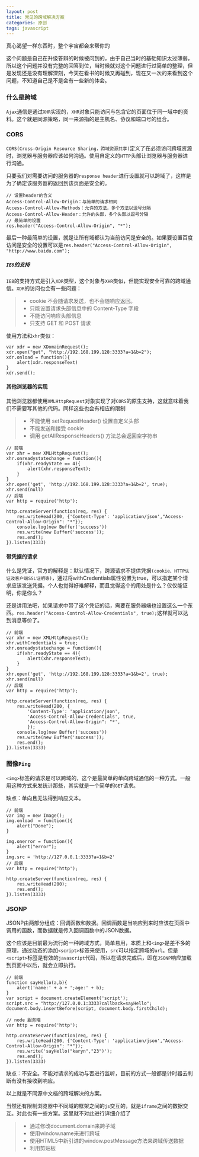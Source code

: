 ```yaml
---
layout: post
title: 常见的跨域解决方案
categories: 原创
tags: javascript
---
```


真心渴望一样东西时，整个宇宙都会来帮你的

<!--more-->

这个问题是自己在升级答辩的时候被问到的，由于自己当时的基础知识太过薄弱，所以这个问题并没有完整的回答到位，当时候就对这个问题进行过简单的整理，但是发现还是没有理解深刻，今天在看书的时候又再碰到，现在又一次的来看到这个问题，不知道自己是不是会有一些新的体会。

### 什么是跨域

`Ajax`通信是通过`XHR`实现的，`XHR`对象只能访问与包含它的页面位于同一域中的资料。这个就是同源策略，同一来源指的是主机名、协议和端口号的组合。

### CORS

`CORS(Cross-Origin Resource Sharing，跨域资源共享)`定义了在必须访问跨域资源时，浏览器与服务器应该如何沟通。使用自定义的`HTTP`头部让浏览器与服务器进行沟通。

只要我们对需要访问的服务器的`response header`进行设置就可以跨域了，这样是为了确定该服务器的返回到该页面是安全的。

    // 设置header的含义
    Access-Control-Allow-Origin：与简单的请求相同
    Access-Control-Allow-Methods：允许的方法，多个方法以逗号分隔
    Access-Control-Allow-Header：允许的头部，多个头部以逗号分隔
    // 最简单的设置
    res.header("Access-Control-Allow-Origin", "*");

最后一种最简单的设置，就是让所有域都认为当前访问是安全的。如果要设置百度访问是安全的设置可以是`res.header("Access-Control-Allow-Origin", "http://www.baidu.com");`

##### `IE8`的支持

`IE8`的支持方式是引入`XDR`类型，这个对象与`XHR`类似，但能实现安全可靠的跨域通信。`XDR`的访问也会有一些问题：

> * cookie 不会随请求发送，也不会随响应返回。
> * 只能设置请求头部信息中的 Content-Type 字段
> * 不能访问响应头部信息
> * 只支持 GET 和 POST 请求

使用方法和`xhr`类似：

    var xdr = new XDomainRequest();
    xdr.open("get", "http://192.168.199.128:3333?a=1&b=2");
    xdr.onload = function(){
        alert(xdr.responseText)
    }
    xdr.send();

#### 其他浏览器的实现

其他浏览器都使用`XMLHttpRequest`对象实现了对`CORS`的原生支持，这就意味着我们不需要写其他的代码。同样这些也会有相应的限制

> * 不能使用 setRequestHeader() 设置自定义头部
> * 不能发送和接受 cookie
> * 调用 getAllResponseHeaders() 方法总会返回空字符串

    // 前端
    var xhr = new XMLHttpRequest();
    xhr.onreadystatechange = function(){
        if(xhr.readyState == 4){
            alert(xhr.responseText);
        }
    }
    xhr.open('get', 'http://192.168.199.128:3333?a=1&b=2', true);
    xhr.send(null)
    // 后端
    var http = require('http');

    http.createServer(function(req, res) {
        res.writeHead(200, {'Content-Type': 'application/json',"Access-Control-Allow-Origin": "*"});
        console.log(new Buffer('success'))
        res.write(new Buffer('success'));
        res.end();
    }).listen(3333)

#### 带凭据的请求

什么是凭证，官方的解释是：默认情况下，跨源请求不提供凭据`(cookie、HTTP认证及客户端SSL证明等)`，通过将withCredentials属性设置为true，可以指定某个请求应该发送凭据。个人也觉得好难解释，而且觉得这个的用处是什么？仅仅能证明，你是你么？

还是讲用法吧，如果请求中带了这个凭证的话，需要在服务器端也设置这么一个东西。`res.header("Access-Control-Allow-Credentials", true);`这样就可以达到消息等价了。

    // 前端
    var xhr = new XMLHttpRequest();
    xhr.withCredentials = true;
    xhr.onreadystatechange = function(){
        if(xhr.readyState == 4){
            alert(xhr.responseText);
        }
    }
    xhr.open('get', 'http://192.168.199.128:3333?a=1&b=2', true);
    xhr.send(null)
    // 后端
    var http = require('http');

    http.createServer(function(req, res) {
        res.writeHead(200, {
            'Content-Type': 'application/json',
            'Access-Control-Allow-Credentials', true,
            'Access-Control-Allow-Origin": "*',
            });
        console.log(new Buffer('success'))
        res.write(new Buffer('success'));
        res.end();
    }).listen(3333)


### 图像`Ping`

`<img>`标签的请求是可以跨域的，这个是最简单的单向跨域通信的一种方式。一般用这种方式来发统计那些，其实就是一个简单的`GET`请求。

缺点：单向且无法得到响应文本。

    // 前端
    var img = new Image();
    img.onload  = function(){
        alert("Done");
    }

    img.onerror = function(){
        alert("error");
    }
    img.src = 'http://127.0.0.1:3333?a=1&b=2'
    // 后端
    var http = require('http');

    http.createServer(function(req, res) {
        res.writeHead(200);
        res.end();
    }).listen(3333)

### JSONP

JSONP由两部分组成：回调函数和数据。回调函数是当响应到来时应该在页面中调用的函数，而数据就是传入回调函数中的JSON数据。

这个应该是目前最为流行的一种跨域方式，简单易用，本质上和`<img>`是差不多的原理，通过动态的添加`<script>`标签来使用，`src`可以指定跨域的`url`。但是`<script>`标签是有效的`javascript`代码，所以在请求完成后，即在`JSONP`响应加载到页面中以后，就会立即执行。

    // 前端
    function sayHello(a,b){
        alert('name:' + a + ';age:' + b);
    }
    var script = document.createElement('script');
    script.src = "http://127.0.0.1:3333?callback=sayHello";
    document.body.insertBefore(script, document.body.firstChild);

    // node 服务端
    var http = require('http');

    http.createServer(function(req, res) {
        res.writeHead(200, {'Content-Type': 'application/json',"Access-Control-Allow-Origin": "*"});
        res.write('sayHello("karyn","23")');
        res.end();
    }).listen(3333)

缺点：不安全。不能对请求的成功与否进行监听，目前的方式一般都是计时器去判断有没有接收到响应。

以上就是不同源中文档的跨域解决的方案。

当然还有限制浏览器中不同域的框架之间的`js`交互的，就是`iframe`之间的数据交互。对此也有一些方案。这里就不对此进行详细介绍了

> * 通过修改document.domain来跨子域
> * 使用window.name来进行跨域
> * 使用HTML5中新引进的window.postMessage方法来跨域传送数据
> * 利用剪贴板
